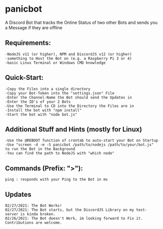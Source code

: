 # panicbot
A Discord Bot that tracks the Online Status of two other Bots and sends you a Message if they are offline

## Requirements:
```
-NodeJS v11 (or higher), NPM and DiscordJS v12 (or higher)
-something to Host the Bot on (e.g. a Raspberry Pi 3 or 4)
-basic Linux Terminal or Windows CMD knowledge
```

## Quick-Start:
```
-Copy the Files into a single directory
-Copy your Bot-Token into the "settings.json" File
-Enter the Channel-Name the Bot should send the Updates in
-Enter the ID's of your 2 Bots
-Use the Terminal to CD into the Directory the Files are in
-Install the bot with "npm install"
-Start the bot with "node bot.js"
```

## Additional Stuff and Hints (mostly for Linux)
```
-Use the @REBOOT function of crontab to auto-start your Bot on Startup
-Use "screen -d -m -S panicbot /path/to/nodejs /path/to/your/bot.js" to run the Bot in the Background
-You can find the path to NodeJS with "which node"
```

## Commands (Prefix: ">"):
```
ping : responds with your Ping to the Bot in ms
```

## Updates
```
02/27/2021: The Bot Works!
02/27/2021: The Bot starts, but the DiscordJS Library on my test-server is kinda broken.
02/26/2021: The Bot doesn't Work, im looking forward to Fix it. Contributions are welcome.
```
